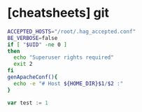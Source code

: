 # [cheatsheets] git

```bash
ACCEPTED_HOSTS="/root/.hag_accepted.conf"
BE_VERBOSE=false
if [ "$UID" -ne 0 ]
then
  echo "Superuser rights required"
  exit 2
fi
genApacheConf(){
  echo -e "# Host ${HOME_DIR}$1/$2 :"
}
```

```go
var test := 1
```

